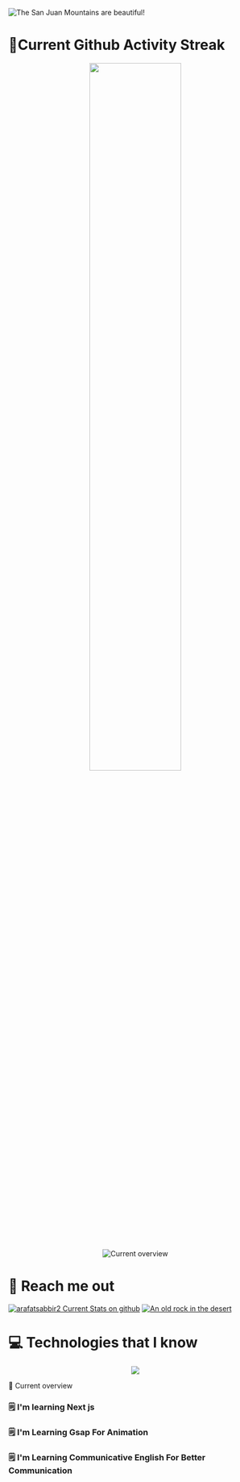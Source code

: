 ![The San Juan Mountains are beautiful!](https://i.ibb.co/jyqrLTG/coming-soon-3.png "San Juan Mountains")

# 🧨Current Github Activity Streak

<p align="center">
  <img width="60%" src="https://github-readme-streak-stats.herokuapp.com?user=arafatshabbir2&theme=github-dark&hide_border=true)](https://git.io/streak-stats" />
</p>

<div style="text-align:center">

![Current overview](http://github-profile-summary-cards.vercel.app/api/cards/profile-details?username=arafatshabbir2&theme=github_dark)

</div>


# 🔎 Reach me out

[![arafatsabbir2 Current Stats on github](https://i.ibb.co/S7R1Z4t/icons8-linkedin-128-1.png "arafatsabbir2 Current Stats on github")](https://www.linkedin.com/in/arafat-sabbir/)
[![An old rock in the desert](https://i.ibb.co/QPJZHyb/icons8-twitterx-128.png "Shiprock, New Mexico by Beau Rogers")](https://twitter.com/arafatshabbir8)

# 💻 Technologies that I know

<p align="center">
  <a href="https://www.linkedin.com/in/arafat-sabbir/">
    <img src="https://skillicons.dev/icons?i=html,css,js,tailwind,react,mongodb,express,firebase" />
  </a>
</p

# 👀 Current overview

### 🗒 I'm learning Next js

### 🗒 I'm Learning Gsap For Animation

### 🗒 I'm Learning Communicative English For Better Communication

>
